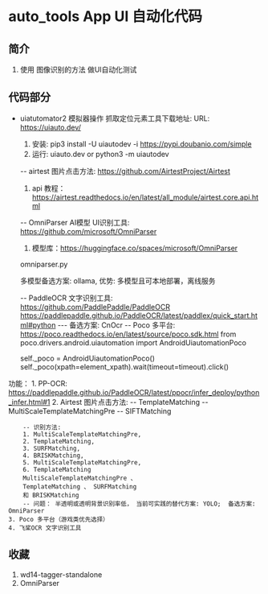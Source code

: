 # auto_tools App UI 自动化代码

## 简介
1. 使用 图像识别的方法 做UI自动化测试


## 代码部分
- uiatutomator2 模拟器操作
    抓取定位元素工具下载地址: URL: https://uiauto.dev/
    1. 安装: pip3 install -U uiautodev -i https://pypi.doubanio.com/simple
    2. 运行: uiauto.dev  or python3 -m uiautodev

    -- airtest 图片点击方法: https://github.com/AirtestProject/Airtest
    1. api 教程： https://airtest.readthedocs.io/en/latest/all_module/airtest.core.api.html

    -- OmniParser AI模型 UI识别工具: https://github.com/microsoft/OmniParser
    1. 模型库：https://huggingface.co/spaces/microsoft/OmniParser

    omniparser.py

    多模型备选方案: ollama, 优势: 多模型且可本地部署，离线服务

    -- PaddleOCR 文字识别工具: https://github.com/PaddlePaddle/PaddleOCR
    https://paddlepaddle.github.io/PaddleOCR/latest/paddlex/quick_start.html#python
    --- 备选方案: CnOcr
    -- Poco 多平台:    https://poco.readthedocs.io/en/latest/source/poco.sdk.html
    from poco.drivers.android.uiautomation import AndroidUiautomationPoco

    self._poco = AndroidUiautomationPoco()
    self._poco(xpath=element_xpath).wait(timeout=timeout).click()
    
功能：
    1. PP-OCR: https://paddlepaddle.github.io/PaddleOCR/latest/ppocr/infer_deploy/python_infer.html#1
    2. Airtest 图片点击方法:
        -- TemplateMatching
        -- MultiScaleTemplateMatchingPre
        -- SIFTMatching


        -- 识别方法:
        1. MultiScaleTemplateMatchingPre, 
        2. TemplateMatching, 
        3. SURFMatching, 
        4. BRISKMatching, 
        5. MultiScaleTemplateMatchingPre, 
        6. TemplateMatching
        MultiScaleTemplateMatchingPre 、 
        TemplateMatching 、 SURFMatching 
        和 BRISKMatching
        -- 问题： 半透明或透明背景识别率低， 当前可实践的替代方案: YOLO;  备选方案: OmniParser
    3. Poco 多平台（游戏类优先选择）
    4. 飞桨OCR 文字识别工具


## 收藏
1. wd14-tagger-standalone
2. OmniParser